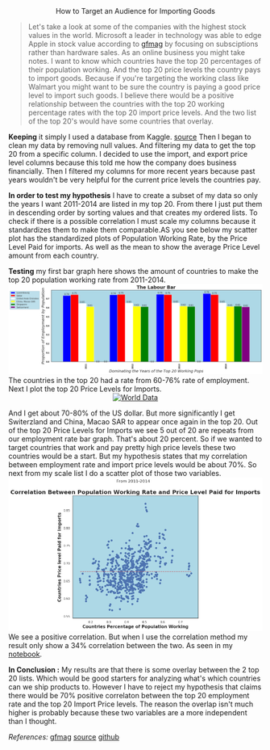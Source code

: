 <center>How to Target an Audience for Importing Goods</center>

>Let's take a look at some of the companies with the highest stock values in the world. Microsoft a leader in technology was able to edge Apple in stock value according to [gfmag](https://www.gfmag.com/global-data/economic-data/largest-companies) by focusing on subsciptions rather than hardware sales. As an online business you might take notes. I want to know which countries have the top 20 percentages of their population working. And the top 20 price levels the country pays to import goods. Because if you're targeting the working class like Walmart you might want to be sure the country is paying a good price level to import such goods. I believe there would be a positive relationship between the countries with the top 20 working percentage rates with the top 20 import price levels. And the two list of the top 20's would have some countries that overlay.  


**Keeping** it simply I used a database from Kaggle. [source](https://www.kaggle.com/jboysen/penn-world-table#PWT.csv) Then I began to clean my data by removing null values. And filtering my data to get the top 20 from a specific column. I decided to use the import, and export price level columns because this told me how the company does business financially. Then I filtered my columns for more recent years because past years wouldn't be very helpful for the current price levels the countries pay.

**In order to test my hypothesis** I have to create a subset of my data so only the years I want 2011-2014 are listed in my top 20. From there I just put them in descending order by sorting values and that creates my ordered lists. To check if there is a possible correlation I must scale my columns because it standardizes them to make them comparable.AS you see below my scatter plot has the standardized plots of Population Working Rate, by the Price Level Paid for imports. As well as the mean to show the average Price Level amount from each country.  

**Testing** my first bar graph here shows the amount of countries to make the top 20 population working rate from 2011-2014. ![top20](https://raw.githubusercontent.com/geraldm24/geraldm24.github.io/master/img/labourbar.png) The countries in the top 20 had a rate from 60-76% rate of employment. Next I plot the top 20 Price Levels for Imports.
 <a href="https://plot.ly/~geraldm24/1/?share_key=1ChQXZiL8ZE9vJwMFE3lRQ" target="_blank" title="World Data" style="display: block; text-align: center;"><img src="https://plot.ly/~geraldm24/1.png?share_key=1ChQXZiL8ZE9vJwMFE3lRQ" alt="World Data" style="max-width: 100%;width: 600px;"  width="600" onerror="this.onerror=null;this.src='https://plot.ly/404.png';" /></a>
 
And I get about 70-80% of the US dollar. But more significantly I get Switerzland and China, Macao SAR to appear once again in the top 20. Out of the top 20 Price Levels for Imports we see 5 out of 20 are repeats from our employment rate bar graph. That's about 20 percent. So if we wanted to target countries that work and pay pretty high price levels these two countries would be a start. But my hypothesis states that my correlation between employment rate and import price levels would be about 70%. So next from my scale list I do a scatter plot of those two variables.![scatter](https://raw.githubusercontent.com/geraldm24/geraldm24.github.io/master/img/scatter.png) We see a positive correlation. But when I use the correlation method my result only show a 34% correlation between the two. As seen in my [notebook](https://colab.research.google.com/drive/1tBnA-d4BeIeTISoNzfKwieMrk1ZVUyNZ#scrollTo=_s2E59FHP4cq).

**In Conclusion :** My results are that there is some overlay between the 2 top 20 lists. Which would be good starters for analyzing what's which countries can we ship products to. However I have to reject my hypothesis that claims there would be 70% positive correlaton between the top 20 employment rate and the top 20 Import Price levels. The reason the overlap isn't much higher is probably because these two variables are a more independent than I thought. 

*References:* [gfmag](https://www.gfmag.com/global-data/economic-data/largest-companies)
[source](https://www.kaggle.com/jboysen/penn-world-table#PWT.csv) [github](https://github.com/geraldm24/DS-Unit-1-Build/blob/master/ReadMe.md)

